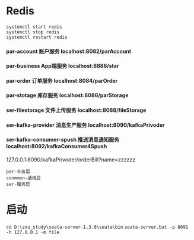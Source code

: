 # Redis
```
systemctl start redis
systemctl stop redis
systemctl restart redis
```

#### par-account 账户服务 localhost:8082/parAccount
#### par-business App端服务 localhost:8888/star
#### par-order 订单服务 localhost:8084/parOrder
#### par-stotage 库存服务 localhost:8086/parStorage
#### ser-filestorage 文件上传服务  localhost:8088/fileStorage
#### ser-kafka-provider 消息生产服务  localhost:8090/kafkaPrivoder
#### ser-kafka-consumer-spush 推送消息通知服务 localhost:8092/kafkaConsumer4Spush

127.0.0.1:8090/kafkaPrivoder/orderBill?name=zzzzzz  
```
par-业务层
conmmon-通用层
ser-服务层

```
# 启动
`cd D:\zxu_study\seata-server-1.3.0\seata\bin`
`seata-server.bat -p 8091 -h 127.0.0.1 -m file`
